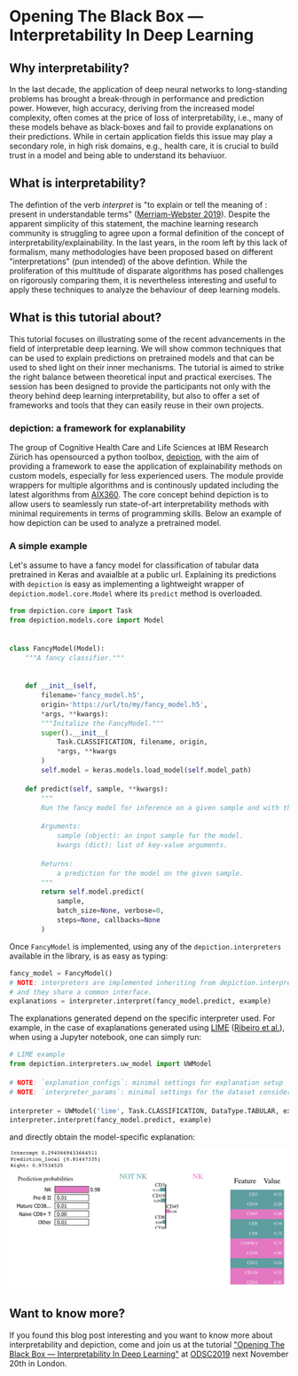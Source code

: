 # Opening The Black Box — Interpretability In Deep Learning

## Why interpretability?

In the last decade, the application of deep neural networks to long-standing problems has brought a break-through in performance and prediction power.
However, high accuracy, deriving from the increased model complexity, often comes at the price of loss of interpretability, i.e., many of these models behave as black-boxes and fail to provide explanations on their predictions.
While in certain application fields this issue may play a secondary role, in high risk domains, e.g., health care, it is crucial to build trust in a model and being able to understand its behaviuor.

## What is interpretability?

The defintion of the verb *interpret* is "to explain or tell the meaning of : present in understandable terms" ([Merriam-Webster 2019](https://www.merriam-webster.com/dictionary/interpret)).
Despite the apparent simplicity of this statement, the machine learning research community is struggling to agree upon a formal definition of the concept of interpretability/explainability.
In the last years, in the room left by this lack of formalism, many methodologies have been proposed based on different "interpretations" (pun intended) of the above defintion.
While the proliferation of this multitude of disparate algorithms has posed challenges on rigorously comparing them, it is nevertheless interesting and useful to apply these techniques to analyze the behaviour of deep learning models.

## What is this tutorial about?

This tutorial focuses on illustrating some of the recent advancements in the field of interpretable deep learning.
We will show common techniques that can be used to explain predictions on pretrained models and that can be used to shed light on their inner mechanisms.
The tutorial is aimed to strike the right balance between theoretical input and practical exercises.
The session has been designed to provide the participants not only with the theory behind deep learning interpretability, but also to offer a set of frameworks and tools that they can easily reuse in their own projects.

### depiction: a framework for explanability

The group of Cognitive Health Care and Life Sciences at IBM Research Zürich has opensourced a python toolbox, [depiction](https://github.com/IBM/dl-interpretability-compbio), with the aim of providing a framework to ease the application of explainability methods on custom models, especially for less experienced users.
The module provide wrappers for multiple algorithms and is continously updated including the latest algorithms from [AIX360](https://github.com/IBM/AIX360.git).
The core concept behind depiction is to allow users to seamlessly run state-of-art interpretability methods with minimal requirements in terms of programming skills.
Below an example of how depiction can be used to analyze a pretrained model.

### A simple example

Let's assume to have a fancy model for classification of tabular data pretrained in Keras and avaialble at a public url.
Explaining its predictions with `depiction` is easy as implementing a lightweight wrapper of `depiction.model.core.Model` where its `predict` method is overloaded.

```python
from depiction.core import Task
from depiction.models.core import Model


class FancyModel(Model):
    """A fancy classifier."""


    def __init__(self,
        filename='fancy_model.h5',
        origin='https://url/to/my/fancy_model.h5',
        *args, **kwargs):
        """Initalize the FancyModel."""
        super().__init__(
            Task.CLASSIFICATION, filename, origin,
            *args, **kwargs
        )
        self.model = keras.models.load_model(self.model_path)

    def predict(self, sample, **kwargs):
        """
        Run the fancy model for inference on a given sample and with the provided parameters.

        Arguments:
            sample (object): an input sample for the model.
            kwargs (dict): list of key-value arguments.

        Returns:
            a prediction for the model on the given sample.
        """
        return self.model.predict(
            sample,
            batch_size=None, verbose=0,
            steps=None, callbacks=None
        )
```

Once `FancyModel` is implemented, using any of the `depiction.interpreters` available in the library, is as easy as typing:

```python
fancy_model = FancyModel()
# NOTE: interpreters are implemented inheriting from depiction.interpreters.core.Interpreter
# and they share a common interface.
explanations = interpreter.interpret(fancy_model.predict, example)
```

The explanations generated depend on the specific interpreter used.
For example, in the case of exaplanations generated using [LIME](https://github.com/marcotcr/lime) ([Ribeiro et al.](https://arxiv.org/abs/1602.04938)), when using a Jupyter notebook, one can simply run:

```python
# LIME example
from depiction.interpreters.uw_model import UWModel

# NOTE: `explanation_configs`: minimal settings for explanation setup
# NOTE: `interpreter_params`: minimal settings for the dataset considered

interpreter = UWModel('lime', Task.CLASSIFICATION, DataType.TABULAR, explanation_configs, **interpreter_params)
interpreter.interpret(fancy_model.predict, example)
```

and directly obtain the model-specific explanation:

<p align="center">
  <img src="lime.png" alt="LIME example" width=700>
</p>


## Want to know more?

If you found this blog post interesting and you want  to know more about interpretability and depiction, come and join us at the tutorial ["Opening The Black Box — Interpretability In Deep Learning"](https://odsc.com/training/portfolio/opening-the-black-box-interpretability-in-deep-learning/) at [ODSC2019](https://odsc.com/london/) next November 20th in London.
